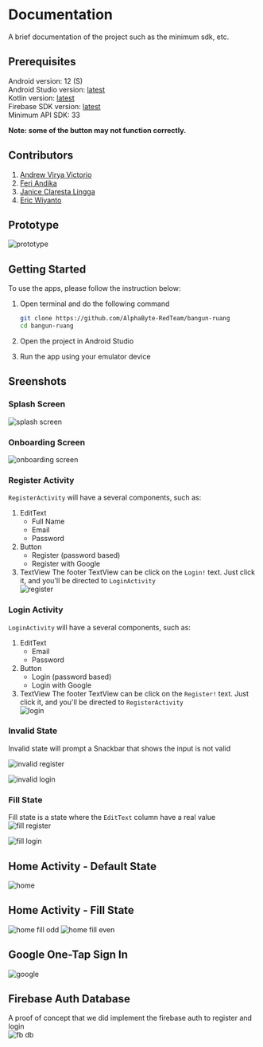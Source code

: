 # Documentation
A brief documentation of the project such as the minimum sdk, etc.

## Prerequisites

Android version: 12 (S) <br />
Android Studio version: [latest](https://developer.android.com/studio) <br />
Kotlin version: [latest](https://developer.android.com/kotlin) <br />
Firebase SDK version: [latest](https://firebase.google.com/docs/android/setup) <br />
Minimum API SDK: 33 <br />

**Note: some of the button may not function correctly.**

## Contributors

1. [Andrew Virya Victorio](https://github.com/AlphaByte-RedTeam)
2. [Feri Andika](https://github.com/FeriAndika-Hub)
3. [Janice Claresta Lingga](https://github.com/janeclrst)
4. [Eric Wiyanto](https://github.com/wiyantoeric)

## Prototype
![prototype](https://i.imgur.com/EZmnQTG.png)

## Getting Started

To use the apps, please follow the instruction below:

1. Open terminal and do the following command

   ```bash
   git clone https://github.com/AlphaByte-RedTeam/bangun-ruang
   cd bangun-ruang
   ```

2. Open the project in Android Studio

3. Run the app using your emulator device

## Sreenshots

### Splash Screen
![splash screen](https://i.imgur.com/Hx8gWfs.png)

### Onboarding Screen
![onboarding screen](https://i.imgur.com/okV2rRl.png)

### Register Activity
`RegisterActivity` will have a several components, such as:
1. EditText
   - Full Name
   - Email
   - Password
2. Button
   - Register (password based)
   - Register with Google
3. TextView
The footer TextView can be click on the `Login!` text. Just click it, and you'll be directed to `LoginActivity` </br>
![register](https://i.imgur.com/4B9g3A6.png)

### Login Activity
`LoginActivity` will have a several components, such as:
1. EditText
   - Email
   - Password
2. Button
   - Login (password based)
   - Login with Google
3. TextView
The footer TextView can be click on the `Register!` text. Just click it, and you'll be directed to `RegisterActivity` </br>
![login](https://i.imgur.com/ZfsEnoi.png)

### Invalid State
Invalid state will prompt a Snackbar that shows the input is not valid </br>

![invalid register](https://i.imgur.com/zyLoGLW.png)

![invalid login](https://i.imgur.com/r7Gc5ya.png)

### Fill State
Fill state is a state where the `EditText` column have a real value </br>
![fill register](https://i.imgur.com/ngAdcBi.png)

![fill login](https://i.imgur.com/ngAdcBi.png)

## Home Activity - Default State
![home](https://i.imgur.com/VhNzwyC.png)

## Home Activity - Fill State
![home fill odd](https://i.imgur.com/jMiB0C5.png)
![home fill even](https://i.imgur.com/uPqQNpc.png)

## Google One-Tap Sign In
![google](https://i.imgur.com/9U4Jp0w.png)

## Firebase Auth Database
A proof of concept that we did implement the firebase auth to register and login </br>
![fb db](https://i.imgur.com/hytr4qP.png)
